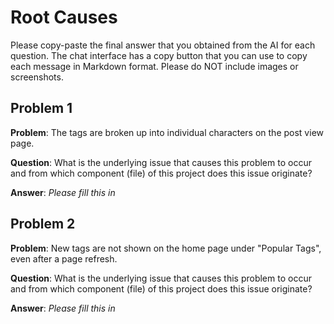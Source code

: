 # Root Causes

Please copy-paste the final answer that you obtained from the AI for each question. The chat interface has a copy button that you can use to copy each message in Markdown format. Please do NOT include images or screenshots.

## Problem 1

**Problem**: The tags are broken up into individual characters on the post view page.

**Question**: What is the underlying issue that causes this problem to occur and from which component (file) of this project does this issue originate?

**Answer**: *Please fill this in*


## Problem 2

**Problem**: New tags  are not shown on the home page under "Popular Tags", even after a page refresh.

**Question**: What is the underlying issue that causes this problem to occur and from which component (file) of this project does this issue originate?

**Answer**: *Please fill this in*
